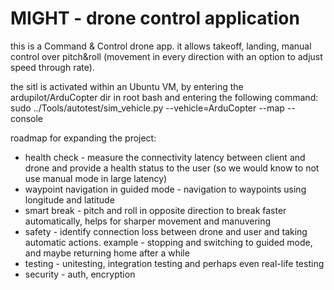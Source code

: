 # MIGHT - drone control application
this is a Command & Control drone app.
it allows takeoff, landing, manual control over pitch&roll (movement in every direction with an option to adjust speed through rate).

the sitl is activated within an Ubuntu VM, by entering the ardupilot/ArduCopter dir in root bash and entering the following command:
sudo ../Tools/autotest/sim_vehicle.py --vehicle=ArduCopter --map --console

roadmap for expanding the project:
- health check - measure the connectivity latency between client and drone and provide a health status to the user (so we would know to not use manual mode in large latency)
- waypoint navigation in guided mode - navigation to waypoints using longitude and latitude
- smart break - pitch and roll in opposite direction to break faster automatically, helps for sharper movement and manuvering
- safety - identify connection loss between drone and user and taking automatic actions. example - stopping and switching to guided mode, and maybe returning home after a while
- testing - unitesting, integration testing and perhaps even real-life testing
- security - auth, encryption